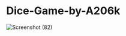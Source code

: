 # Dice-Game-by-A206k
![Screenshot (82)](https://user-images.githubusercontent.com/63535532/160650888-c05ce1e7-fa00-4c2b-8f3a-f153cce7b000.png)

